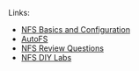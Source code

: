 Links:
- [NFS Basics and Configuration](NFS%20Basics%20and%20Configuration.md)
- [AutoFS](AutoFS.md)
- [NFS Review Questions](NFS%20Review%20Questions.md)
- [NFS DIY Labs](NFS%20DIY%20Labs.md)